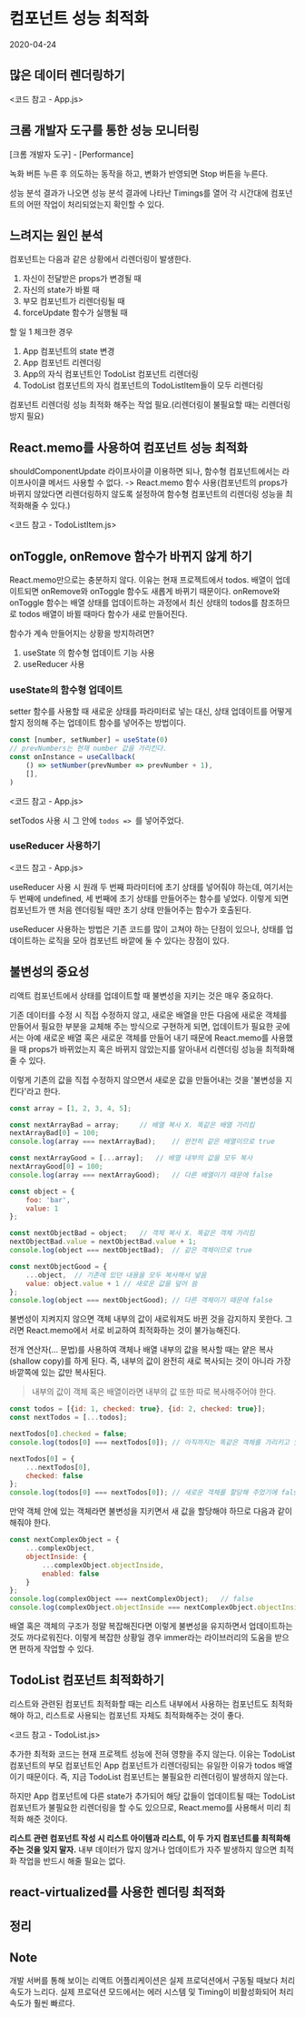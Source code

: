 # 컴포넌트 성능 최적화
2020-04-24

## 많은 데이터 렌더링하기
<코드 참고 - App.js>

## 크롬 개발자 도구를 통한 성능 모니터링
[크롬 개발자 도구] - [Performance]

녹화 버튼 누른 후 의도하는 동작을 하고, 변화가 반영되면 Stop 버튼을 누른다.

성능 분석 결과가 나오면 성능 분석 결과에 나타난 Timings를 열어 각 시간대에 컴포넌트의 어떤 작업이 처리되었는지 확인할 수 있다.

## 느려지는 원인 분석
컴포넌트는 다음과 같은 상황에서 리렌더링이 발생한다.

1. 자신이 전달받은 props가 변경될 때
2. 자신의 state가 바뀔 때
3. 부모 컴포넌트가 리렌더링될 때
4. forceUpdate 함수가 실행될 때

할 일 1 체크한 경우
1. App 컴포넌트의 state 변경
2. App 컴포넌트 리렌더링
3. App의 자식 컴포넌트인 TodoList 컴포넌트 리렌더링
4. TodoList 컴포넌트의 자식 컴포넌트의 TodoListItem들이 모두 리렌더링

컴포넌트 리렌더링 성능 최적화 해주는 작업 필요.(리렌더링이 불필요할 때는 리렌더링 방지 필요)

## React.memo를 사용하여 컴포넌트 성능 최적화
shouldComponentUpdate 라이프사이클 이용하면 되나, 함수형 컴포넌트에서는 라이프사이클 메서드 사용할 수 없다. -> React.memo 함수 사용(컴포넌트의 props가 바뀌지 않았다면 리렌더링하지 않도록 설정하여 함수형 컴포넌트의 리렌더링 성능을 최적화해줄 수 있다.)

<코드 참고 - TodoListItem.js>

## onToggle, onRemove 함수가 바뀌지 않게 하기
React.memo만으로는 충분하지 않다. 이유는 현재 프로젝트에서 todos. 배열이 업데이트되면 onRemove와 onToggle 함수도 새롭게 바뀌기 때문이다. onRemove와 onToggle 함수는 배열 상태를 업데이트하는 과정에서 최신 상태의 todos를 참조하므로 todos 배열이 바뀔 때마다 함수가 새로 만들어진다.

함수가 계속 만들어지는 상황을 방지하려면?
1. useState 의 함수형 업데이트 기능 사용
2. useReducer 사용

### useState의 함수형 업데이트
setter 함수를 사용할 때 새로운 상태를 파라미터로 넣는 대신, 상태 업데이트를 어떻게 할지 정의해 주는 업데이트 함수를 넣어주는 방법이다.

```javascript
const [number, setNumber] = useState(0)
// prevNumbers는 현재 number 값을 가리킨다.
const onInstance = useCallback(
    () => setNumber(prevNumber => prevNumber + 1),
    [],
)
```

<코드 참고 - App.js>

setTodos 사용 시 그 안에 `todos => `를 넣어주었다.

### useReducer 사용하기
<코드 참고 - App.js>

useReducer 사용 시 원래 두 번째 파라미터에 초기 상태를 넣어줘야 하는데, 여기서는 두 번째에 undefined, 세 번째에 초기 상태를 만들어주는 함수를 넣었다. 이렇게 되면 컴포넌트가 맨 처음 렌더링될 때만 초기 상태 만들어주는 함수가 호출된다.

useReducer 사용하는 방법은 기존 코드를 많이 고쳐야 하는 단점이 있으나, 상태를 업데이트하는 로직을 모아 컴포넌트 바깥에 둘 수 있다는 장점이 있다.

## 불변성의 중요성
리액트 컴포넌트에서 상태를 업데이트할 때 불변성을 지키는 것은 매우 중요하다.

기존 데이터를 수정 시 직접 수정하지 않고, 새로운 배열을 만든 다음에 새로운 객체를 만들어서 필요한 부분을 교체해 주는 방식으로 구현하게 되면, 업데이트가 필요한 곳에서는 아예 새로운 배열 혹은 새로운 객체를 만들어 내기 때문에 React.memo를 사용했을 때 props가 바뀌었는지 혹은 바뀌지 않았는지를 알아내서 리렌더링 성능을 최적화해 줄 수 있다.

이렇게 기존의 값을 직접 수정하지 않으면서 새로운 값을 만들어내는 것을 '불변성을 지킨다'라고 한다.

```javascript
const array = [1, 2, 3, 4, 5];

const nextArrayBad = array;     // 배열 복사 X. 똑같은 배열 가리킴
nextArrayBad[0] = 100;
console.log(array === nextArrayBad);    // 완전히 같은 배열이므로 true

const nextArrayGood = [...array];   // 배열 내부의 값을 모두 복사
nextArrayGood[0] = 100;
console.log(array === nextArrayGood);   // 다른 배열이기 때문에 false

const object = {
    foo: 'bar',
    value: 1
};

const nextObjectBad = object;   // 객체 복사 X. 똑같은 객체 가리킴
nextObjectBad.value = nextObjectBad.value + 1;
console.log(object === nextObjectBad);  // 같은 객체이므로 true

const nextObjectGood = {
    ...object,  // 기존에 있던 내용을 모두 복사해서 넣음
    value: object.value + 1 // 새로운 값을 덮어 씀
};
console.log(object === nextObjectGood); // 다른 객체이기 때문에 false
```

불변성이 지켜지지 않으면 객체 내부의 값이 새로워져도 바뀐 것을 감지하지 못한다. 그러면 React.memo에서 서로 비교하여 최적화하는 것이 불가능해진다.

전개 연산자(... 문법)를 사용하여 객체나 배열 내부의 값을 복사할 때는 얕은 복사(shallow copy)를 하게 된다. 즉, 내부의 값이 완전히 새로 복사되는 것이 아니라 가장 바깥쪽에 있는 값만 복사된다.

> 내부의 값이 객체 혹은 배열이라면 내부의 값 또한 따로 복사해주어야 한다.

```javascript
const todos = [{id: 1, checked: true}, {id: 2, checked: true}];
const nextTodos = [...todos];

nextTodos[0].checked = false;
console.log(todos[0] === nextTodos[0]); // 아직까지는 똑같은 객체를 가리키고 있기 때문에 true

nextTodos[0] = {
    ...nextTodos[0],
    checked: false
};
console.log(todos[0] === nextTodos[0]); // 새로운 객체를 할당해 주었기에 false
```

만약 객체 안에 있는 객체라면 불변성을 지키면서 새 값을 할당해야 하므로 다음과 같이 해줘야 한다.

```javascript
const nextComplexObject = {
    ...complexObject,
    objectInside: {
        ...complexObject.objectInside,
        enabled: false
    }
};
console.log(complexObject === nextComplexObject);   // false
console.log(complexObject.objectInside === nextComplexObject.objectInside); // false
```

배열 혹은 객체의 구조가 정말 복잡해진다면 이렇게 불변성을 유지하면서 업데이트하는 것도 까다로워진다. 이렇게 복잡한 상황일 경우 immer라는 라이브러리의 도움을 받으면 편하게 작업할 수 있다.

## TodoList 컴포넌트 최적화하기
리스트와 관련된 컴포넌트 최적화할 때는 리스트 내부에서 사용하는 컴포넌트도 최적화해야 하고, 리스트로 사용되는 컴포넌트 자체도 최적화해주는 것이 좋다.

<코드 참고 - TodoList.js>

추가한 최적화 코드는 현재 프로젝트 성능에 전혀 영향을 주지 않는다. 이유는 TodoList 컴포넌트의 부모 컴포넌트인 App 컴포넌트가 리렌더링되는 유일한 이유가 todos 배열이기 때문이다. 즉, 지금 TodoList 컴포넌트는 불필요한 리렌더링이 발생하지 않는다.

하지만 App 컴포넌트에 다른 state가 추가되어 해당 값들이 업데이트될 때는 TodoList 컴포넌트가 불필요한 리렌더링을 할 수도 있으므로, React.memo를 사용해서 미리 최적화 해준 것이다.

**리스트 관련 컴포넌트 작성 시 리스트 아이템과 리스트, 이 두 가지 컴포넌트를 최적화해주는 것을  잊지 말자.** 내부 데이터가 많지 않거나 업데이트가 자주 발생하지 않으면 최적화 작업을 반드시 해줄 필요는 없다.

## react-virtualized를 사용한 렌더링 최적화

## 정리

## Note
개발 서버를 통해 보이는 리액트 어플리케이션은 실제 프로덕션에서 구동될 때보다 처리 속도가 느리다. 실제 프로덕션 모드에서는 에러 시스템 및 Timing이 비활성화되어 처리 속도가 훨씬 빠르다.